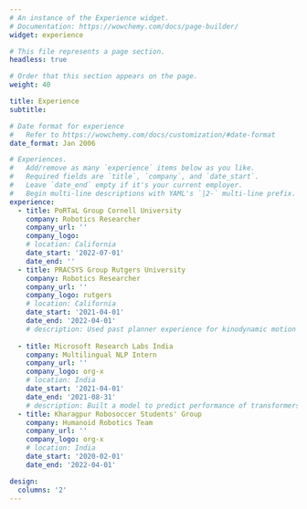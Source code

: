 ```yaml
---
# An instance of the Experience widget.
# Documentation: https://wowchemy.com/docs/page-builder/
widget: experience

# This file represents a page section.
headless: true

# Order that this section appears on the page.
weight: 40

title: Experience
subtitle:

# Date format for experience
#   Refer to https://wowchemy.com/docs/customization/#date-format
date_format: Jan 2006

# Experiences.
#   Add/remove as many `experience` items below as you like.
#   Required fields are `title`, `company`, and `date_start`.
#   Leave `date_end` empty if it's your current employer.
#   Begin multi-line descriptions with YAML's `|2-` multi-line prefix.
experience:
  - title: PoRTaL Group Cornell University
    company: Robotics Researcher
    company_url: ''
    company_logo: 
    # location: California
    date_start: '2022-07-01'
    date_end: ''
  - title: PRACSYS Group Rutgers University
    company: Robotics Researcher
    company_url: ''
    company_logo: rutgers
    # location: California
    date_start: '2021-04-01'
    date_end: '2022-04-01'
    # description: Used past planner experience for kinodynamic motion planning in mobile robots
        
  - title: Microsoft Research Labs India
    company: Multilingual NLP Intern
    company_url: ''
    company_logo: org-x
    # location: India
    date_start: '2021-04-01'
    date_end: '2021-08-31'
    # description: Built a model to predict performance of transformers on unseen languages
  - title: Kharagpur Robosoccer Students' Group
    company: Humanoid Robotics Team
    company_url: ''
    company_logo: org-x
    # location: India
    date_start: '2020-02-01'
    date_end: '2022-04-01'

design:
  columns: '2'
---
```

